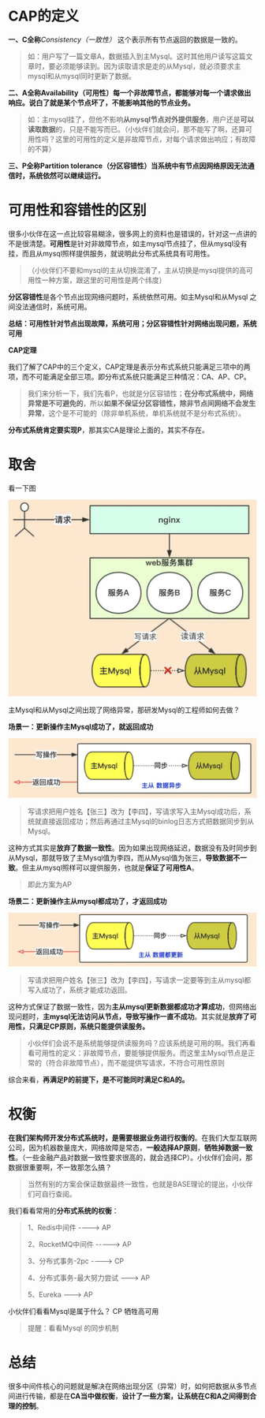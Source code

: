 # **CAP的定义**

**一、C全称***Consistency（一致性）* 这个表示所有节点返回的数据是一致的。

> 如：用户写了一篇文章A，数据插入到主Mysql。这时其他用户读写这篇文章时，要必须能够读到。因为读取请求是走的从Mysql，就必须要求主mysql和从mysql同时更新了数据。

**二、A全称Availability（可用性）**每一个非故障节点，都能够对每一个请求做出响应。说白了就是**某个节点坏了，不能影响其他的节点业务。**

> 如：主mysql挂了，但他不影响**从mysql节点对外提供服务**，用户还是**可以读取数据**的，只是不能写而已。（小伙伴们就会问，那不能写了啊，还算可用性吗？这里的可用性的定义是非故障节点，对每个请求做出响应；有故障的不算）

**三、P全称Partition tolerance（分区容错性）当系统中有节点因网络原因无法通信时，系统依然可以继续运行。**

# **可用性和容错性的区别**

很多小伙伴在这一点比较容易糊涂，很多网上的资料也是错误的，针对这一点讲的不是很清楚。**可用性**是针对非故障节点，如主mysql节点挂了，但从mysql没有挂，而且从mysql照样提供服务，就说明此分布式系统具有可用性。

> （小伙伴们不要和mysql的主从切换混淆了，主从切换是mysql提供的高可用性一种方案，跟这里的可用性是两个纬度）

**分区容错性**是各个节点出现网络问题时，系统依然可用。如主Mysql和从Mysql 之间没法通信时，系统可用。

**总结：可用性针对节点出现故障，系统可用；分区容错性针对网络出现问题，系统可用**

**CAP定理**

我们了解了CAP中的三个定义，CAP定理是表示分布式系统只能满足三项中的两项，而不可能满足全部三项。即分布式系统只能满足三种情况：CA、AP、CP。

> 我们来分析一下，我们先看P，也就是分区容错性；**在分布式系统中，网络异常是不可避免的**，所以**如果不保证分区容错性，除非节点间网络不会发生异常**，这个是不可能的（除非单机系统，单机系统就不是分布式系统）。

**分布式系统肯定要实现P**，那其实CA是理论上面的，其实不存在。

# **取舍**

看一下图

![img](../images/cap01.webp)

主Mysql和从Mysql之间出现了网络异常，那研发Mysql的工程师如何去做？

**场景一：更新操作主Mysql成功了，就返回成功**

![img](../images/cap02.webp)


> 写请求把用户姓名【张三】改为【李四】，写请求写入主Mysql成功后，系统就直接返回成功；然后再通过主Mysql的binlog日志方式把数据同步到从Mysql。

这种方式其实是**放弃了数据一致性**。因为如果出现网络延迟，数据没有及时同步到从Mysql，那就导致了主Mysql值为李四，而从Mysql值为张三，**导致数据不一致**。但主从mysql照样可以提供服务，也就是**保证了可用性A**。

> 即此方案为AP

**场景二：更新操作主从mysql都成功了，才返回成功**

![img](../images/cap03.webp)


> 写请求把用户姓名【张三】改为【李四】，写请求一定要等到主从mysql都写入成功了，系统才能成功返回。

这种方式保证了数据一致性，因为**主从mysql更新数据都成功才算成功**，但网络出现问题时，**主mysql无法访问从节点，导致写操作一直不成功**。其实就是**放弃了可用性，只满足CP原则，系统只能提供读服务。**

> 小伙伴们会说不是系统能够提供读服务吗？应该系统是可用的啊。我们再看看可用性的定义：非故障节点，要能够提供服务。而这里主Mysql节点是正常的（符合非故障节点），而不能提供写请求，不符合可用性原则

综合来看，**再满足P的前提下，是不可能同时满足C和A的。**

# **权衡**

**在我们架构师开发分布式系统时，是需要根据业务进行权衡的**。在我们大型互联网公司，因为机器数量庞大，网络故障是常态，**一般选择AP原则**，**牺牲掉数据一致性**。（一些金融产品对数据一致性要求很高的，就会选择CP）。小伙伴们会问，那数据很重要啊，不一致那怎么搞？

> 当然有别的方案会保证数据最终一致性，也就是BASE理论的提出，小伙伴们可自行查阅。

我们看看常用的**分布式系统的权衡**：

> 1、Redis中间件 ----> AP
>
> 2、RocketMQ中间件 -----> AP
>
> 3、分布式事务-2pc ----> CP
>
> 4、分布式事务-最大努力尝试 ---> AP
>
> 5、Eureka ---> AP

小伙伴们看看Mysql是属于什么？
CP 牺牲高可用

> 提醒：看看Mysql 的同步机制

# **总结**

很多中间件核心的问题就是解决在网络出现分区（异常）时，如何把数据从多节点间进行传输，都是在**CA当中做权衡**，**设计了一些方案，让系统在C和A之间得到合理的控制**。

